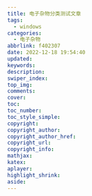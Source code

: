 ```yaml
---
title: 电子杂物分类测试文章
tags:
  - windows
categories:
  - 电子杂物
abbrlink: f402307
date: 2022-12-18 19:54:40
updated:
keywords:
description:
swiper_index:
top_img:
comments:
cover:
toc:
toc_number:
toc_style_simple:
copyright:
copyright_author:
copyright_author_href:
copyright_url:
copyright_info:
mathjax:
katex:
aplayer:
highlight_shrink:
aside:
---
```

